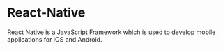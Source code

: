 # React-Native
React Native is a JavaScript Framework which is used to develop mobile applications for iOS and Android.
